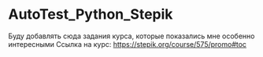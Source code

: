 # AutoTest_Python_Stepik
Буду добавлять сюда задания курса, которые показались мне особенно интересными
Ссылка на курс: https://stepik.org/course/575/promo#toc
